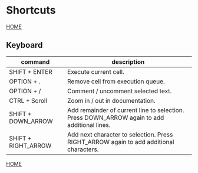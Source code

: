 # Shortcuts

[HOME](/README.md)


## Keyboard

| command       | description                                                                                 |
|---------------|---------------------------------------------------------------------------------------------|
| SHIFT + ENTER | Execute current cell.                                                                       |  
| OPTION + .    | Remove cell from execution queue.                                                           |
| OPTION + /    | Comment / uncomment selected text.                                                          |
| CTRL + Scroll | Zoom in / out in documentation.                                                             |
|SHIFT + DOWN_ARROW | Add remainder of current line to selection. Press DOWN_ARROW again to add additional lines. |
|SHIFT + RIGHT_ARROW | Add next character to selection. Press RIGHT_ARROW again to add additional characters.      |

[HOME](/README.md)